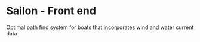 # Sailon - Front end
Optimal path find system for boats that incorporates wind and water current data
